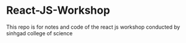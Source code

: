 # React-JS-Workshop
This repo is for notes and code of the react js workshop conducted by sinhgad college of science
